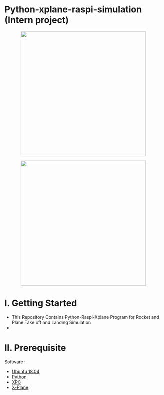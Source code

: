# Python-xplane-raspi-simulation (Intern project)

<p align="center">
  <img width="400" height="400" src="(https://user-images.githubusercontent.com/47783115/148063873-2e4a121f-655f-4c30-83d9-10f91617c1c2.png">
</p>

<p align="center">
  <img width="400" height="400" src="https://user-images.githubusercontent.com/47783115/148063943-c0bcc12e-4414-4686-a4b4-f97af2fd87aa.png">
</p>

# I. Getting Started
* This Repository Contains Python-Raspi-Xplane Program for Rocket and Plane Take off and Landing Simulation 
* 
# II. Prerequisite

Software :

* [Ubuntu 18.04](ubuntu.org)
* [Python](Python.org)
* [XPC](xpc.com)
* [X-Plane](Xplane.com)

